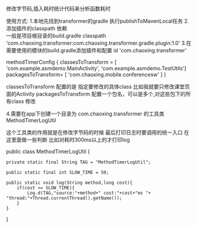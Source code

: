 修改字节码,插入耗时统计代码来分析函数耗时

使用方式:
1.本地先找到transformer的gradle 执行publishToMavenLocal任务
2.添加插件的classpath 依赖       
一般是项目根目录的build.gradle
classpath 'com.chaoxing.transformer:com.chaoxing.transformer.gradle.plugin:1.0'
3.在需要使用的模块的build.gradle添加插件和配置
id 'com.chaoxing.transformer'

methodTimerConfig {
    classesToTransform = [
      'com.example.asmdemo.MainActivity', 'com.example.asmdemo.TestUtils']
    packagesToTransform= [
     'com.chaoxing.mobile.conferencesw'
    ]
}

classesToTransform 配置的是 指定要修改的具体class 比如我就要只修改课堂页面的Activity
packagesToTransform 配置一个包名，可以是多个,对这些包下的所有class 修改

4.需要在app下创建一个目录为 com.chaoxing.transformer 的工具类
MethodTimerLogUtil

这个工具类的作用就是在修改字节码的时候 最后打印日志时要调用的统一入口
在这里面做一些判断 比如对耗时300ms以上的才打印log 

public class MethodTimerLogUtil {

    private static final String TAG = "MethodTimerLogUtil";

    public static final int SLOW_TIME = 50;

    public static void log(String method,long cost){
        if(cost >= SLOW_TIME){
            Log.d(TAG,"source:"+method+" cost:"+cost+"ms "+ "thread:"+Thread.currentThread().getName());
        }
    }
}



